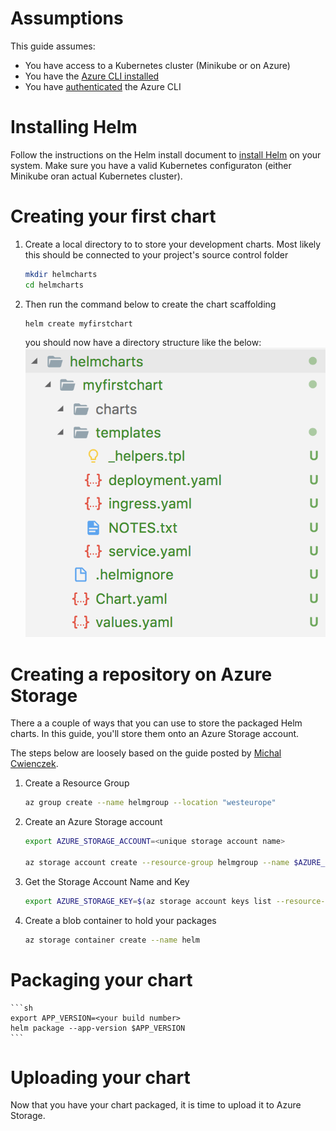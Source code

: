 # Assumptions

This guide assumes:

- You have access to a Kubernetes cluster (Minikube or on Azure)
- You have the [Azure CLI installed](https://docs.microsoft.com/en-us/cli/azure/install-azure-cli?view=azure-cli-latest)
- You have [authenticated](https://docs.microsoft.com/en-us/cli/azure/get-started-with-azure-cli?view=azure-cli-latest) the Azure CLI

# Installing Helm

Follow the instructions on the Helm install document to [install Helm](https://github.com/kubernetes/helm/blob/master/docs/install.md) on your system. Make sure you have a valid Kubernetes configuraton (either Minikube oran actual Kubernetes cluster).

# Creating your first chart

1. Create a local directory to to store your development charts. Most likely this should be connected to your project's source control folder

    ```sh
    mkdir helmcharts
    cd helmcharts
    ```

1. Then run the command below to create the chart scaffolding

    ```sh
    helm create myfirstchart
    ```
    you should now have a directory structure like the below:
    ![Chart directory structure](docs/chart-dir.png)

# Creating a repository on Azure Storage

There a a couple of ways that you can use to store the packaged Helm charts. In this guide, you'll store them onto an Azure Storage account.

The steps below are loosely based on the guide posted by [Michal Cwienczek](https://cwienczek.com/setting-up-secure-helm-chart-repository-on-azure-blob-storage/).

1. Create a Resource Group

    ```sh
    az group create --name helmgroup --location "westeurope"
    ```

1. Create an Azure Storage account

    ```sh
    export AZURE_STORAGE_ACCOUNT=<unique storage account name>

    az storage account create --resource-group helmgroup --name $AZURE_STORAGE_ACCOUNT --sku Standard_LRS
    ```

1. Get the Storage Account Name and Key
    ```sh
    export AZURE_STORAGE_KEY=$(az storage account keys list --resource-group helmgroup --account-name $AZURE_STORAGE_ACCOUNT | grep -m 1 value | awk -F'"' '{print $4}')
    ```

1. Create a blob container to hold your packages

    ```sh
    az storage container create --name helm
    ```

# Packaging your chart

    ```sh
    export APP_VERSION=<your build number>
    helm package --app-version $APP_VERSION
    ```

# Uploading your chart

Now that you have your chart packaged, it is time to upload it to Azure Storage.

```sh
```

